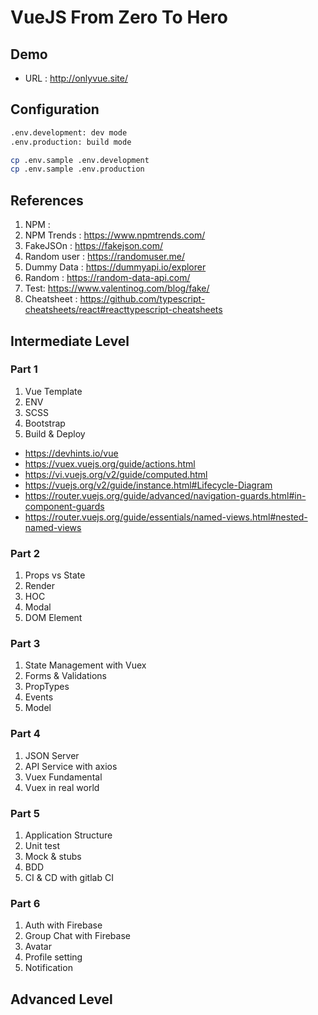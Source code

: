 # VueJS From Zero To Hero

## Demo

- URL : http://onlyvue.site/

## Configuration

```bash
.env.development: dev mode
.env.production: build mode

cp .env.sample .env.development
cp .env.sample .env.production
```

## References

1. NPM :
2. NPM Trends : https://www.npmtrends.com/
3. FakeJSOn : https://fakejson.com/
4. Random user : https://randomuser.me/
5. Dummy Data : https://dummyapi.io/explorer
6. Random : https://random-data-api.com/
7. Test: https://www.valentinog.com/blog/fake/
8. Cheatsheet : https://github.com/typescript-cheatsheets/react#reacttypescript-cheatsheets

## Intermediate Level

### Part 1

1. Vue Template
2. ENV
3. SCSS
4. Bootstrap
5. Build & Deploy

- https://devhints.io/vue
- https://vuex.vuejs.org/guide/actions.html
- https://vi.vuejs.org/v2/guide/computed.html
- https://vuejs.org/v2/guide/instance.html#Lifecycle-Diagram
- https://router.vuejs.org/guide/advanced/navigation-guards.html#in-component-guards
- https://router.vuejs.org/guide/essentials/named-views.html#nested-named-views

### Part 2

1. Props vs State
2. Render
3. HOC
4. Modal
5. DOM Element

### Part 3

1. State Management with Vuex
2. Forms & Validations
3. PropTypes
4. Events
5. Model

### Part 4

1. JSON Server
2. API Service with axios
3. Vuex Fundamental
4. Vuex in real world

### Part 5

1. Application Structure
2. Unit test
3. Mock & stubs
4. BDD
5. CI & CD with gitlab CI

### Part 6

1. Auth with Firebase
2. Group Chat with Firebase
3. Avatar
4. Profile setting
5. Notification

## Advanced Level
